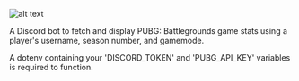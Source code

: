 
![alt text](https://cdn.fruitlab.com/cms/uservideosthumbnails/YahwAO3lEClihwRF.jpg)

A Discord bot to fetch and display PUBG: Battlegrounds game stats using a player's username, season number, and gamemode.

A dotenv containing your 'DISCORD_TOKEN' and 'PUBG_API_KEY' variables is required to function.
